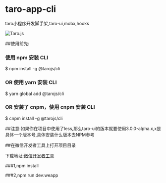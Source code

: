 # taro-app-cli
taro小程序开发脚手架,taro-ui,mobx,hooks

![Taro.js](https://github.githubassets.com/images/icons/emoji/unicode/1f47d.png,'Taro.js')

##使用前先:

### 使用 npm 安装 CLI
$ npm install -g @tarojs/cli

### OR 使用 yarn 安装 CLI
$ yarn global add @tarojs/cli

### OR 安装了 cnpm，使用 cnpm 安装 CLI
$ cnpm install -g @tarojs/cli

##注意:如果你在项目中使用了less,那么taro-ui的版本就要使用3.0.0-alpha.x,x是具体一个版本号,具体安装什么版本去NPM参考

##在微信开发者工具上打开项目目录

下载地址:[微信开发者工具](https://developers.weixin.qq.com/miniprogram/dev/devtools/download.html,"点我下载")

###1,npm install 

###2,npm run dev:weapp
